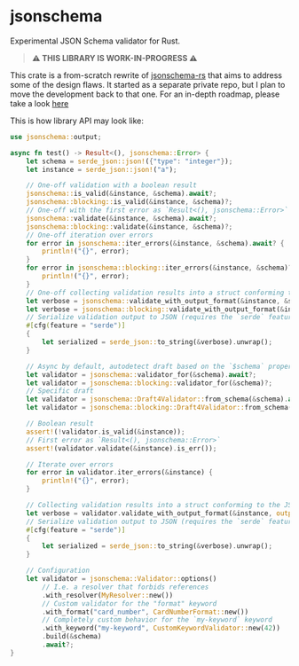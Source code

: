 # jsonschema

Experimental JSON Schema validator for Rust.

> **⚠️ THIS LIBRARY IS WORK-IN-PROGRESS ⚠️**

This crate is a from-scratch rewrite of [jsonschema-rs](https://github.com/Stranger6667/jsonschema-rs) that aims to address some of the design flaws.
It started as a separate private repo, but I plan to move the development back to that one.
For an in-depth roadmap, please take a look [here](https://github.com/Stranger6667/jsonschema/issues/1)

This is how library API may look like:

```rust
use jsonschema::output;

async fn test() -> Result<(), jsonschema::Error> {
    let schema = serde_json::json!({"type": "integer"});
    let instance = serde_json::json!("a");

    // One-off validation with a boolean result
    jsonschema::is_valid(&instance, &schema).await?;
    jsonschema::blocking::is_valid(&instance, &schema)?;
    // One-off with the first error as `Result<(), jsonschema::Error>`
    jsonschema::validate(&instance, &schema).await?;
    jsonschema::blocking::validate(&instance, &schema)?;
    // One-off iteration over errors
    for error in jsonschema::iter_errors(&instance, &schema).await? {
        println!("{}", error);
    }
    for error in jsonschema::blocking::iter_errors(&instance, &schema)? {
        println!("{}", error);
    }
    // One-off collecting validation results into a struct conforming to the JSON Schema "Verbose" output format
    let verbose = jsonschema::validate_with_output_format(&instance, &schema, output::Verbose).await?;
    let verbose = jsonschema::blocking::validate_with_output_format(&instance, &schema, output::Verbose)?;
    // Serialize validation output to JSON (requires the `serde` feature)
    #[cfg(feature = "serde")]
    {
        let serialized = serde_json::to_string(&verbose).unwrap();
    }

    // Async by default, autodetect draft based on the `$schema` property
    let validator = jsonschema::validator_for(&schema).await?;
    let validator = jsonschema::blocking::validator_for(&schema)?;
    // Specific draft
    let validator = jsonschema::Draft4Validator::from_schema(&schema).await?;
    let validator = jsonschema::blocking::Draft4Validator::from_schema(&schema)?;

    // Boolean result
    assert!(!validator.is_valid(&instance));
    // First error as `Result<(), jsonschema::Error>`
    assert!(validator.validate(&instance).is_err());

    // Iterate over errors
    for error in validator.iter_errors(&instance) {
        println!("{}", error);
    }

    // Collecting validation results into a struct conforming to the JSON Schema "Verbose" output format
    let verbose = validator.validate_with_output_format(&instance, output::Verbose)?;
    // Serialize validation output to JSON (requires the `serde` feature)   
    #[cfg(feature = "serde")]
    {
        let serialized = serde_json::to_string(&verbose).unwrap();
    }

    // Configuration
    let validator = jsonschema::Validator::options()
        // I.e. a resolver that forbids references
        .with_resolver(MyResolver::new())
        // Custom validator for the "format" keyword
        .with_format("card_number", CardNumberFormat::new())
        // Completely custom behavior for the `my-keyword` keyword
        .with_keyword("my-keyword", CustomKeywordValidator::new(42))
        .build(&schema)
        .await?;
}
```
